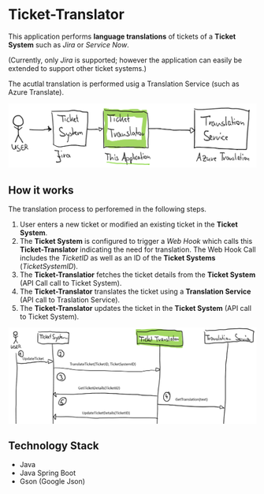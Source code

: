 ﻿# Ticket-Translator
This application performs **language translations** of tickets of a **Ticket System** such as *Jira* or *Service Now*.

(Currently, only *Jira* is supported; however the application can easily be extended to support other ticket systems.)

The acutlal translation is performed usig a Translation Service (such as Azure Translate).

![System Landscape Overview](/Documentation/Images/Landscape.png)

## How it works
The translation process to perforemed in the following steps.
1. User enters a new ticket or modified an existing ticket in the **Ticket System**.
2. The **Ticket System** is configured to trigger a *Web Hook* which calls this **Ticket-Translator** indicating the need for translation. The Web Hook Call includes the *TicketID* as well as an ID of the **Ticket Systems** (*TicketSystemID*).
3. The **Ticket-Translatior** fetches the ticket details from the **Ticket System** (API Call call to Ticket System).
4. The **Ticket-Translator** translates the ticket using a **Translation Service** (API call to Traslation Service).
5. The **Ticket-Translator** updates the ticket in the **Ticket System** (API call to Ticket System).

![System Landscape Overview](/Documentation/Images/SequenceDiagram.png)

## Technology Stack
* Java
* Java Spring Boot
* Gson (Google Json)

